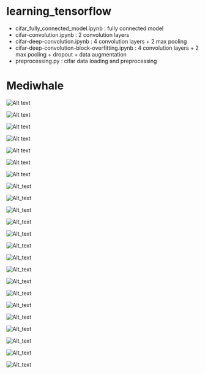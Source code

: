 # learning_tensorflow

- cifar_fully_connected_model.ipynb : fully connected model
- cifar-convolution.ipynb : 2 convolution layers
- cifar-deep-convolution.ipynb : 4 convolution layers + 2 max pooling
- cifar-deep-convolution-block-overfitting.ipynb : 4 convolution layers + 2 max pooling + dropout + data augmentation
- preprocessing.py : cifar data loading and preprocessing

# Mediwhale
![Alt text](readme_pic/title.png)

![Alt text](readme_pic/index.png)

![Alt text](readme_pic/ML_DL.png)

![Alt text](readme_pic/preprocessing.png)

![Alt text](readme_pic/dataset.png)

![Alt text](readme_pic/cifar10.png)

![Alt text](readme_pic/batch.png)

![Alt_text](readme_pic/relu.png)

![Alt_text](readme_pic/need_aug.png)

![Alt_text](readme_pic/need_dropoug.png)

![Alt_text](readme_pic/intro_tensorflow.png)

![Alt_text](readme_pic/intro_tf1.png)

![Alt_text](readme_pic/intro_tf2.png)

![Alt_text](readme_pic/conv0.png)

![Alt_text](readme_pic/conv1.png)

![Alt_text](readme_pic/conv1_1.png)

![Alt_text](readme_pic/padding_stride.png)

![Alt_text](readme_pic/padding_stride_2.png)

![Alt_text](readme_pic/conv2.png)

![Alt_text](readme_pic/draw_graph.png)

![Alt_text](readme_pic/connect_layer.png)

![Alt_text](readme_pic/fc.png)

![Alt_text](readme_pic/result_conv.png)

